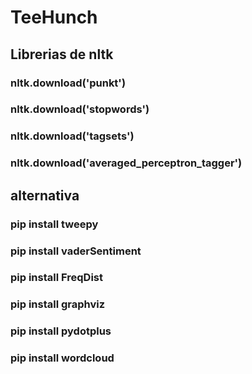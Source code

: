 # TeeHunch

## Librerias de nltk
### nltk.download('punkt')
### nltk.download('stopwords')
### nltk.download('tagsets')
### nltk.download('averaged_perceptron_tagger')

## alternativa
### pip install tweepy
### pip install vaderSentiment
### pip install FreqDist
### pip install graphviz
### pip install pydotplus
### pip install wordcloud
